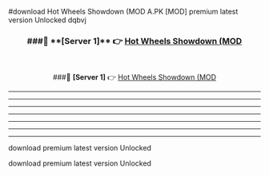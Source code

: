 #download Hot Wheels Showdown (MOD A.PK [MOD] premium latest version Unlocked dqbvj 



<div align="center">
<h3>###🔹 **[Server 1]** 👉 <a href="https://download1apk.web.app/">Hot Wheels Showdown (MOD</a></h3><br>


###🔹 **[Server 1]** 👉 <a href="https://download1apk.web.app/">Hot Wheels Showdown (MOD</a></h3>
</div>



----------------------------------------------------------

----------------------------------------------------------

----------------------------------------------------------

----------------------------------------------------------

----------------------------------------------------------

----------------------------------------------------------

----------------------------------------------------------

download premium latest version Unlocked

download premium latest version Unlocked
